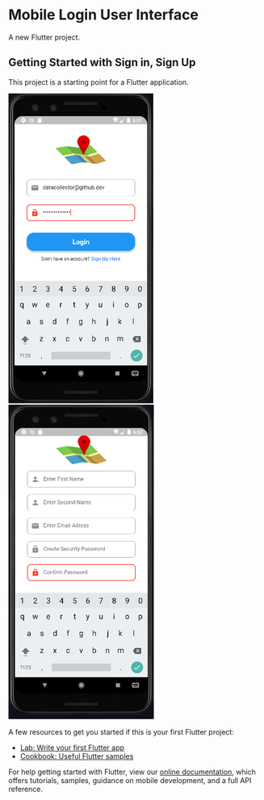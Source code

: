 # Mobile Login User Interface

A new Flutter project.

## Getting Started with Sign in, Sign Up

This project is a starting point for a Flutter application.

<img src = "https://github.com/OkomoJacob/LoginUI/blob/main/snips/loginScreen.PNG"> 
<img src = "https://github.com/OkomoJacob/LoginUI/blob/main/snips/registrationScreen.PNG"><br>

A few resources to get you started if this is your first Flutter project:

- [Lab: Write your first Flutter app](https://flutter.dev/docs/get-started/codelab)
- [Cookbook: Useful Flutter samples](https://flutter.dev/docs/cookbook)

For help getting started with Flutter, view our
[online documentation](https://flutter.dev/docs), which offers tutorials,
samples, guidance on mobile development, and a full API reference.
